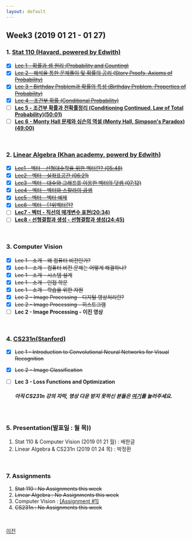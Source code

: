 ```yaml
---
layout: default
---
```

## Week3 (2019 01 21  - 01 27)

### 1. **[Stat 110 (Havard, powered by Edwith)](https://www.edwith.org/harvardprobability)**
- [x] ~~[Lec 1 - 확률과 셈 원리 (Probability and Counting)](http://www.edwith.org/harvardprobability/lecture/29349/)~~
- [x] ~~[Lec 2 - 해석을 통한 문제풀이 및 확률의 공리 (Story Proofs, Axioms of Probability)](http://www.edwith.org/harvardprobability/lecture/30894/)~~
- [x] ~~[Lec 3 - Birthday Problem과 확률의 특성 (Birthday Problem, Properties of Probability)](https://www.edwith.org/harvardprobability/lecture/30895/)~~
- [x] ~~[Lec 4 - 조건부 확률 (Conditional Probability)](https://www.edwith.org/harvardprobability/lecture/30896/)~~
- [ ] **[Lec 5 - 조건부 확률과 전확률정리 (Conditioning Continued, Law of Total Probability)(50:01)](https://www.edwith.org/harvardprobability/lecture/30897/)**
- [ ] **[Lec 6 - Monty Hall 문제와 심슨의 역설 (Monty Hall, Simpson's Paradox)(49:00)](https://www.edwith.org/harvardprobability/lecture/30898/)**
 <br>

### 2. **[Linear Algebra (Khan academy, powerd by Edwith)](https://www.edwith.org/linear-algebra)** 
- [x] ~~[Lec1 - 벡터 - 선형대수학을 위한 벡터란? (05:48)](http://www.edwith.org/linear-algebra/lecture/30304/)~~
- [x] ~~[Lec2 - 벡터 - 실좌표공간 (06:21)](http://www.edwith.org/linear-algebra/lecture/30305/)~~
- [x] ~~[Lec3 - 벡터 - 대수와 그래프를 이용한 벡터의 덧셈 (07:12)](http://www.edwith.org/linear-algebra/lecture/30306/)~~
- [x] ~~[Lec4 - 벡터 - 벡터와 스칼라의 곱셈](https://www.edwith.org/linear-algebra/lecture/30337/)~~
- [x] ~~[Lec5 - 벡터 - 벡터 예제](https://www.edwith.org/linear-algebra/lecture/30307/)~~
- [x] ~~[Lec6 - 벡터 - 단위벡터란?](https://www.edwith.org/linear-algebra/lecture/30308/)~~
- [ ] **[Lec7 - 벡터 - 직선의 매개변수 표현(20:34)]()**
- [ ] **[Lec8 - 선형결합과 생성 - 선형결합과 생성(24:45)]( )**
<br>

### 3. **Computer Vision**
- [x] ~~Lec 1 - 소개 - 왜 컴퓨터 비전인가?~~
- [x] ~~Lec 1 - 소개 - 컴퓨터 비전 문제는 어떻게 해결하나?~~
- [X] ~~Lec 1 - 소개 - 시스템 설계~~
- [X] ~~Lec 1 - 소개 - 인접 학문~~
- [X] ~~Lec 1 - 소개 - 학습을 위한 자원~~
- [x] ~~Lec 2 - Image Processing - 디지털 영상처리란?~~
- [x] ~~Lec 2 - Image Processing - 히스토그램~~
- [ ] **Lec 2 - Image Processing - 이진 영상**
<br>

### 4. [CS231n(Stanford)](https://github.com/insurgent92/CS231N_17_KOR_SUB)
- [X] ~~Lec 1 - Introduction to Convolutional Neural Networks for Visual Recognition~~
- [X] ~~Lec 2 - Image Classification~~
- [ ] **Lec 3 - Loss Functions and Optimization**  
  
  ##### 아직 CS231n 강의 자막, 영상 다운 받지 못하신 분들은 [여기](https://drive.google.com/folderview?id=1PgiCLPuFczHYHPZkRfM8XpmIuTTbh7us)를 눌러주세요.
<br>

### 5. Presentation(발표일 : 월 목))
1. Stat 110 & Computer Vision (2019 01 21 월) : 배한글
2. Linear Algebra & CS231n (2019 01 24 목) : 박정환
<br> 

### 7. Assignments
1. ~~Stat 110 : No Assignments this week~~
2. ~~Linear Algebra : No Assignments this week~~
3. Computer Vision : [[Assignment #1]](../class2_assignments/assignment1.html)
4. ~~CS231n : No Assignments this week~~
<br> 

[이전](../../)